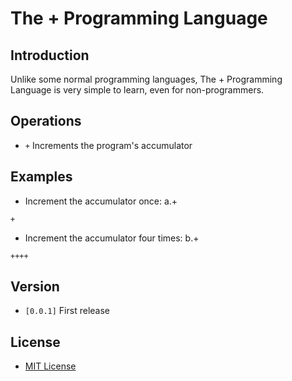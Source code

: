 # The + Programming Language

## Introduction
 Unlike some normal programming languages, The + Programming Language is very simple to learn, even for non-programmers.

## Operations
 - `+` Increments the program's accumulator

## Examples
 - Increment the accumulator once: a.+
```
+
```
 - Increment the accumulator four times: b.+
```
++++
```

## Version
 - `[0.0.1]` First release

## License
 - [MIT License](license.txt)
